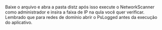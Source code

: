 Baixe o arquivo e abra a pasta distz após isso execute o NetworkScanner como administrador e insira a faixa de IP na qula você quer verificar.
Lembrado que para redes de domínio abrir o PsLogged antes da execução do aplicativo.
